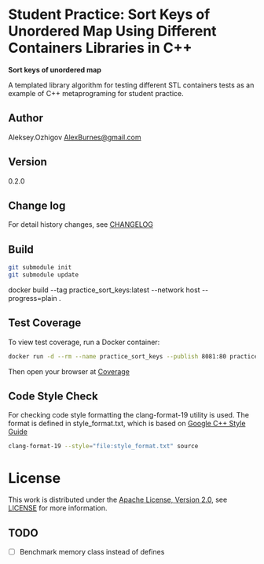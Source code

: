 # Student Practice: Sort Keys of Unordered Map Using Different Containers Libraries in C++

**Sort keys of unordered map**

A templated library algorithm for testing different STL containers tests as an example of C++ metaprograming for student practice.

## Author

Aleksey.Ozhigov <AlexBurnes@gmail.com>

## Version

0.2.0

## Change log

For detail history changes, see [CHANGELOG](CHANGELOG.md)

## Build

```sh
git submodule init
git submodule update
```

docker build --tag practice_sort_keys:latest --network host --progress=plain .

## Test Coverage

To view test coverage, run a Docker container:

```sh
docker run -d --rm --name practice_sort_keys --publish 8081:80 practice_sort_keys
```

Then open your browser at [Coverage](http://localhost:8081)

## Code Style Check

For checking code style formatting the clang-format-19 utility is used.
The format is defined in style_format.txt, which is based on [Google C++ Style Guide](https://google.github.io/styleguide/cppguide.html)

```sh
clang-format-19 --style="file:style_format.txt" source
```

# License

This work is distributed under the [Apache License, Version 2.0](https://www.apache.org/licenses/LICENSE-2.0), see [LICENSE](https://github.com:AlexBurnes/practice-sort_keys/blob/master/LICENSE) for more information.

## TODO

* [ ] Benchmark memory class instead of defines